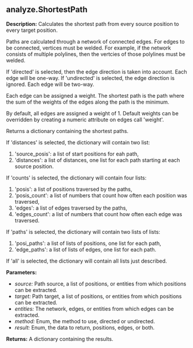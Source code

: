 ## analyze.ShortestPath  
  
  
**Description:** Calculates the shortest path from every source position to every target position.


Paths are calculated through a network of connected edges.
For edges to be connected, vertices must be welded.
For example, if the network consists of multiple polylines, then the vertcies of those polylines must be welded.


If 'directed' is selected, then the edge direction is taken into account. Each edge will be one-way.
If 'undirected' is selected, the edge direction is ignored. Each edge will be two-way.


Each edge can be assigned a weight.
The shortest path is the path where the sum of the weights of the edges along the path is the minimum.


By default, all edges are assigned a weight of 1.
Default weights can be overridden by creating a numeric attribute on edges call 'weight'.


Returns a dictionary containing the shortest paths.


If 'distances' is selected, the dictionary will contain two list:
1. 'source_posis': a list of start positions for eah path,
2. 'distances': a list of distances, one list for each path starting at each source position.


If 'counts' is selected, the dictionary will contain four lists:
1. 'posis': a list of positions traversed by the paths,
2. 'posis_count': a list of numbers that count how often each position was traversed,
3. 'edges': a list of edges traversed by the paths,
4. 'edges_count': a list of numbers that count how often each edge was traversed.


If 'paths' is selected, the dictionary will contain two lists of lists:
1. 'posi_paths': a list of lists of positions, one list for each path,
2. 'edge_paths': a list of lists of edges, one list for each path.


If 'all' is selected, the dictionary will contain all lists just described.

  
  
**Parameters:**  
  * *source:* Path source, a list of positions, or entities from which positions can be extracted.  
  * *target:* Path target, a list of positions, or entities from which positions can be extracted.  
  * *entities:* The network, edges, or entities from which edges can be extracted.  
  * *method:* Enum, the method to use, directed or undirected.  
  * *result:* Enum, the data to return, positions, edges, or both.  
  
**Returns:** A dictionary containing the results.  
